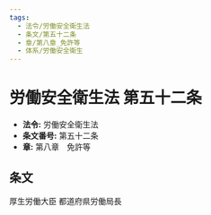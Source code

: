 ```yaml
---
tags:
  - 法令/労働安全衛生法
  - 条文/第五十二条
  - 章/第八章_免許等
  - 体系/労働安全衛生
---
```

# 労働安全衛生法 第五十二条

- **法令:** 労働安全衛生法
- **条文番号:** 第五十二条
- **章:** 第八章　免許等

## 条文
厚生労働大臣	都道府県労働局長

